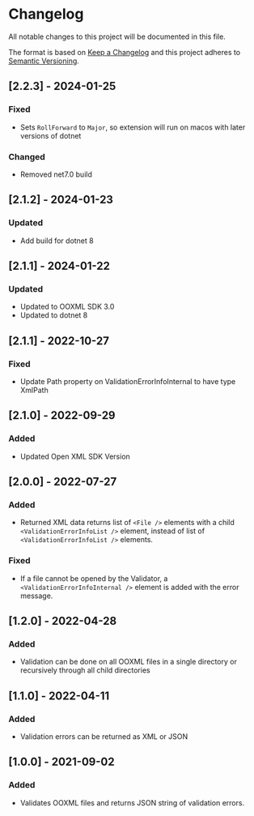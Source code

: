 # Changelog

All notable changes to this project will be documented in this file.

The format is based on [Keep a Changelog](http://keepachangelog.com/en/1.0.0/)
and this project adheres to [Semantic Versioning](http://semver.org/spec/v2.0.0.html).

## [2.2.3] - 2024-01-25

### Fixed
- Sets `RollForward` to `Major`, so extension will run on macos with later versions of dotnet

### Changed
- Removed net7.0 build

## [2.1.2] - 2024-01-23

### Updated
- Add build for dotnet 8

## [2.1.1] - 2024-01-22

### Updated

- Updated to OOXML SDK 3.0
- Updated to dotnet 8

## [2.1.1] - 2022-10-27

### Fixed

- Update Path property on ValidationErrorInfoInternal to have type XmlPath

## [2.1.0] - 2022-09-29

### Added

- Updated Open XML SDK Version

## [2.0.0] - 2022-07-27

### Added

- Returned XML data returns list of `<File />` elements with a child `<ValidationErrorInfoList />` element, instead of list of `<ValidationErrorInfoList />` elements.

### Fixed

- If a file cannot be opened by the Validator, a `<ValidationErrorInfoInternal />` element is added with the error message.

## [1.2.0] - 2022-04-28

### Added

- Validation can be done on all OOXML files in a single directory or recursively through all child directories

## [1.1.0] - 2022-04-11

### Added

- Validation errors can be returned as XML or JSON

## [1.0.0] - 2021-09-02

### Added

- Validates OOXML files and returns JSON string of validation errors.
